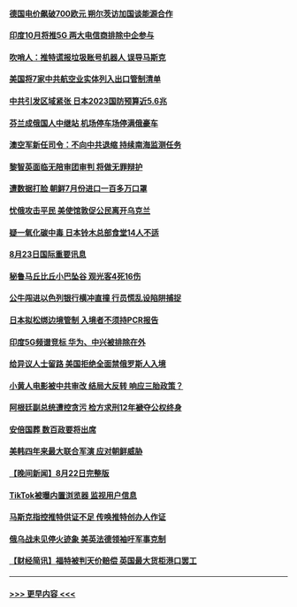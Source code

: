 #### [德国电价飙破700欧元 朔尔茨访加国谈能源合作](../pages/prog202/a103509292.md?t=08240301) 
#### [印度10月将推5G 两大电信商排除中企参与](../pages/prog202/a103509282.md?t=08240301) 
#### [吹哨人：推特谎报垃圾账号机器人 误导马斯克](../pages/prog202/a103509237.md?t=08240301) 
#### [美国将7家中共航空业实体列入出口管制清单](../pages/prog202/a103509144.md?t=08240301) 
#### [中共引发区域紧张 日本2023国防预算近5.6兆](../pages/prog202/a103509113.md?t=08240301) 
#### [芬兰成俄国人中继站 机场停车场停满俄豪车](../pages/prog202/a103509023.md?t=08240301) 
#### [澳空军新任司令：不向中共退缩 持续南海监测任务](../pages/prog202/a103509114.md?t=08240301) 
#### [黎智英面临无陪审团审判 将做无罪辩护](../pages/prog202/a103509039.md?t=08240301) 
#### [遭数据打脸 朝鲜7月份进口一百多万口罩](../pages/prog202/a103509030.md?t=08240301) 
#### [忧俄攻击平民 美使馆敦促公民离开乌克兰](../pages/prog202/a103509025.md?t=08240301) 
#### [疑一氧化碳中毒 日本铃木总部食堂14人不适](../pages/prog202/a103508980.md?t=08240301) 
#### [8月23日国际重要讯息](../pages/prog202/a103508981.md?t=08240301) 
#### [秘鲁马丘比丘小巴坠谷 观光客4死16伤](../pages/prog202/a103508957.md?t=08240301) 
#### [公牛闯进以色列银行横冲直撞 行员慌乱设陷阱捕捉](../pages/prog202/a103508937.md?t=08240301) 
#### [日本拟松绑边境管制 入境者不须持PCR报告](../pages/prog202/a103508929.md?t=08240301) 
#### [印度5G频谱竞标 华为、中兴被排除在外](../pages/prog202/a103508924.md?t=08240301) 
#### [给异议人士留路 美国拒绝全面禁俄罗斯人入境](../pages/prog202/a103508909.md?t=08240301) 
#### [小黄人电影被中共审改 结局大反转 响应三胎政策？](../pages/prog202/a103508415.md?t=08240301) 
#### [阿根廷副总统遭控贪污 检方求刑12年褫夺公权终身](../pages/prog202/a103508871.md?t=08240301) 
#### [安倍国葬 数百政要将出席](../pages/prog202/a103508791.md?t=08240301) 
#### [美韩四年来最大联合军演 应对朝鲜威胁](../pages/prog202/a103508783.md?t=08240301) 
#### [【晚间新闻】8月22日完整版](../pages/prog202/a103508774.md?t=08240301) 
#### [TikTok被曝内置浏览器 监视用户信息](../pages/prog202/a103508661.md?t=08240301) 
#### [马斯克指控推特供证不足 传唤推特创办人作证](../pages/prog202/a103508520.md?t=08240301) 
#### [俄乌战未见停火迹象 美英法德领袖吁军事克制](../pages/prog202/a103508465.md?t=08240301) 
#### [【财经简讯】福特被判天价赔偿 英国最大货柜港口罢工](../pages/prog202/a103508471.md?t=08240301) 

----
#### [ >>> 更早内容 <<< ](../indexes/prog202-earlier.md)
